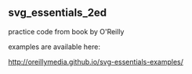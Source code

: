 ## svg_essentials_2ed

practice code from book by O'Reilly

examples are available here:

http://oreillymedia.github.io/svg-essentials-examples/
